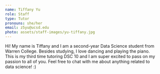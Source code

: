 ```yaml
---
name: Tiffany Yu
role: Staff
type: Tutor
pronouns: she/her
email: z5yu@ucsd.edu
photo: assets/staff-images/yu-tiffany.jpg
---
```

Hi! My name is Tiffany and I am a second-year Data Science student from Warren College. Besides studying, I love dancing and playing the piano. This is my third time tutoring DSC 10 and I am super excited to pass on my passion to all of you. Feel free to chat with me about anything related to data science! :)